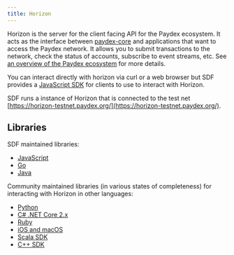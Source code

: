 ```yaml
---
title: Horizon
---
```


Horizon is the server for the client facing API for the Paydex ecosystem.  It acts as the interface between [paydex-core](https://www.paydex.org/developers/learn/paydex-core) and applications that want to access the Paydex network. It allows you to submit transactions to the network, check the status of accounts, subscribe to event streams, etc. See [an overview of the Paydex ecosystem](https://www.paydex.org/developers/guides/) for more details.

You can interact directly with horizon via curl or a web browser but SDF provides a [JavaScript SDK](https://www.paydex.org/developers/js-paydex-sdk/learn/) for clients to use to interact with Horizon.

SDF runs a instance of Horizon that is connected to the test net [https://horizon-testnet.paydex.org/](https://horizon-testnet.paydex.org/).

## Libraries

SDF maintained libraries:<br />
- [JavaScript](https://github.com/paydex/js-paydex-sdk)
- [Go](https://github.com/paydex-core/paydex-go/tree/master/clients/horizonclient)
- [Java](https://github.com/paydex-core/java-paydex-sdk)

Community maintained libraries (in various states of completeness) for interacting with Horizon in other languages:<br>
- [Python](https://github.com/PaydexCN/py-paydex-base)
- [C# .NET Core 2.x](https://github.com/elucidsoft/dotnetcore-paydex-sdk)
- [Ruby](https://github.com/bloom-solutions/ruby-paydex-sdk)
- [iOS and macOS](https://github.com/Soneso/paydex-ios-mac-sdk)
- [Scala SDK](https://github.com/synesso/scala-paydex-sdk)
- [C++ SDK](https://github.com/bnogalm/PaydexQtSDK)
